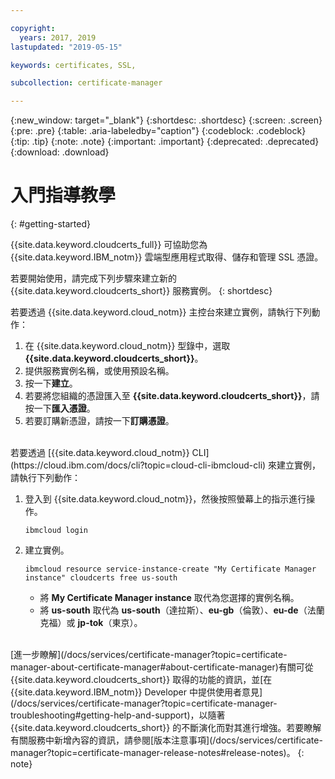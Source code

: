 ```yaml
---

copyright:
  years: 2017, 2019
lastupdated: "2019-05-15"

keywords: certificates, SSL,

subcollection: certificate-manager

---
```


{:new_window: target="_blank"}
{:shortdesc: .shortdesc}
{:screen: .screen}
{:pre: .pre}
{:table: .aria-labeledby="caption"}
{:codeblock: .codeblock}
{:tip: .tip}
{:note: .note}
{:important: .important}
{:deprecated: .deprecated}
{:download: .download}

# 入門指導教學
{: #getting-started}

{{site.data.keyword.cloudcerts_full}} 可協助您為 {{site.data.keyword.IBM_notm}} 雲端型應用程式取得、儲存和管理 SSL 憑證。
  
若要開始使用，請完成下列步驟來建立新的 {{site.data.keyword.cloudcerts_short}} 服務實例。
{: shortdesc}

若要透過 {{site.data.keyword.cloud_notm}} 主控台來建立實例，請執行下列動作：

1.	在 {{site.data.keyword.cloud_notm}} 型錄中，選取 **{{site.data.keyword.cloudcerts_short}}**。
2.	提供服務實例名稱，或使用預設名稱。
3.	按一下**建立**。
4.	若要將您組織的憑證匯入至 **{{site.data.keyword.cloudcerts_short}}**，請按一下**匯入憑證**。
5.	若要訂購新憑證，請按一下**訂購憑證**。

<br/>
若要透過 [{{site.data.keyword.cloud_notm}} CLI](https://cloud.ibm.com/docs/cli?topic=cloud-cli-ibmcloud-cli) 來建立實例，請執行下列動作：

1. 登入到 {{site.data.keyword.cloud_notm}}，然後按照螢幕上的指示進行操作。

   ```
   ibmcloud login
   ```

2. 建立實例。

   ```
   ibmcloud resource service-instance-create "My Certificate Manager instance" cloudcerts free us-south
   ```

   - 將 **My Certificate Manager instance** 取代為您選擇的實例名稱。
   - 將 **us-south** 取代為 **us-south**（達拉斯）、**eu-gb**（倫敦）、**eu-de**（法蘭克福）或 **jp-tok**（東京）。

<br/>
[進一步瞭解](/docs/services/certificate-manager?topic=certificate-manager-about-certificate-manager#about-certificate-manager)有關可從 {{site.data.keyword.cloudcerts_short}} 取得的功能的資訊，並[在 {{site.data.keyword.IBM_notm}} Developer 中提供使用者意見](/docs/services/certificate-manager?topic=certificate-manager-troubleshooting#getting-help-and-support)，以隨著 {{site.data.keyword.cloudcerts_short}} 的不斷演化而對其進行增強。若要瞭解有關服務中新增內容的資訊，請參閱[版本注意事項](/docs/services/certificate-manager?topic=certificate-manager-release-notes#release-notes)。
{: note}
